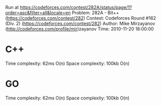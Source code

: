 Run at https://codeforces.com/contest/282A/status/page/1?order=asc&filter=all&locale=en
Problem: 282A - Bit++ (https://codeforces.com/contest/282)
Contest: Codeforces Round #162 (Div. 2) (https://codeforces.com/contest/282)
Author: Mike Mirzayanov (http://codeforces.com/profile/mir)zayanov
Time: 2010-11-20 18:00:00

# C++
  Time complexity: 62ms O(n)
  Space complexity: 100kb O(n)

# GO
  Time complexity: 62ms O(n)
  Space complexity: 100kb O(n)